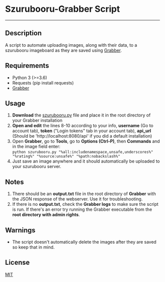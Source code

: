 # Szurubooru-Grabber Script

----------


## Description
A script to automate uploading images, along with their data, to a szurubooru imageboard as they are saved using [Grabber](https://github.com/Bionus/imgbrd-grabber).

## Requirements

* Python 3 (>=3.6)
* Requests (pip install requests)
* [Grabber](https://github.com/Bionus/imgbrd-grabber)
  
## Usage
1. **Download** the [szurubooru.py](https://github.com/Tkompuras/Szurubooru-Grabber-Script/archive/main.zip) file and place it in the root directory of your Grabber installation
2. **Open and edit** the lines 8-10 according to your info, **username** (Go to account tab), **token** ("Login tokens" tab in your account tab), **api_url** (Should be 'http://localhost:8080/api' if you did a default installation)
3. Open **Grabber**, go to **Tools**, go to **Options (Ctrl-P)**, then **Commands** and in the image field enter: <br /> ```python szurubooru.py "%all:includenamespace,unsafe,underscores%" "%rating%" "%source:unsafe%" "%path:nobackslash%"```
4. Just save an image anywhere and it should automatically be uploaded to your szurubooru server.

## Notes
1. There should be an **output.txt** file in the root directory of **Grabber** with the JSON response of the webserver. Use it for troubleshooting.
2. If there is no **output.txt**, check the **Grabber logs** to make sure the script is run. If there's an error try running the Grabber executable from the **root directory with admin rights**.

## Warnings
* The script doesn't automatically delete the images after they are saved so keep that in mind.

## License
[MIT](https://choosealicense.com/licenses/mit/)

